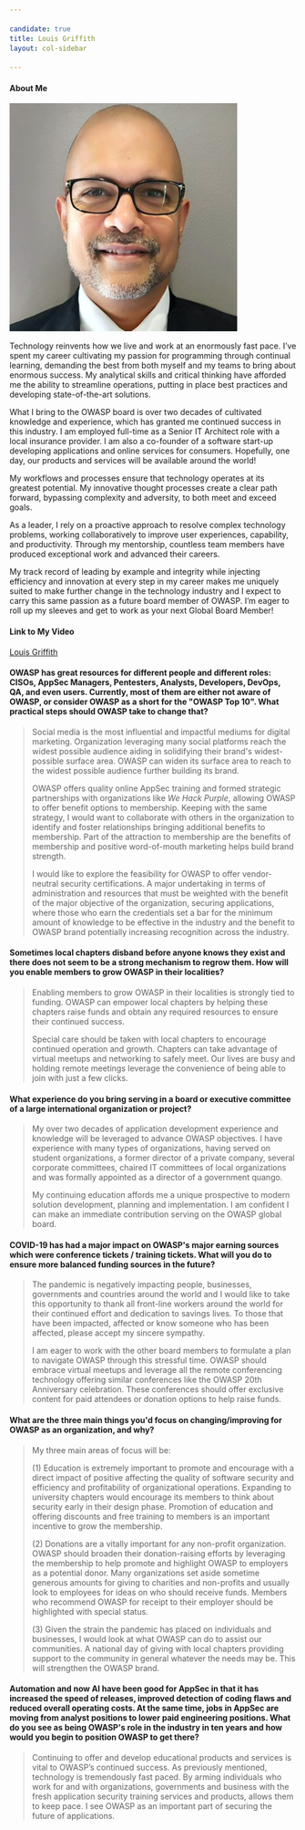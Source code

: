 ```yaml
---

candidate: true
title: Louis Griffith
layout: col-sidebar

---
```


#### About Me
![Louis Griffith](assets/images/louis_griffith.jpeg)

Technology reinvents how we live and work at an enormously fast pace. I’ve spent my career cultivating my passion for programming through continual learning, demanding the best from both myself and my teams to bring about enormous success. My analytical skills and critical thinking have afforded me the ability to streamline operations, putting in place best practices and developing state-of-the-art solutions.

What I bring to the OWASP board is over two decades of cultivated knowledge and experience, which has granted me continued success in this industry. I am employed full-time as a Senior IT Architect role with a local insurance provider. I am also a co-founder of a software start-up developing applications and online services for consumers.  Hopefully, one day, our products and services will be available around the world!

My workflows and processes ensure that technology operates at its greatest potential. My innovative thought processes create a clear path forward, bypassing complexity and adversity, to both meet and exceed goals.

As a leader, I rely on a proactive approach to resolve complex technology problems, working collaboratively to improve user experiences, capability, and productivity. Through my mentorship, countless team members have produced exceptional work and advanced their careers.

My track record of leading by example and integrity while injecting efficiency and innovation at every step in my career makes me uniquely suited to make further change in the technology industry and I expect to carry this same passion as a future board member of OWASP. 
I’m eager to roll up my sleeves and get to work as your next Global Board Member!


#### Link to My Video
[Louis Griffith](https://youtu.be/mzrJiTR5Nug)

#### OWASP has great resources for different people and different roles: CISOs, AppSec Managers, Pentesters, Analysts, Developers, DevOps, QA, and even users. Currently, most of them are either not aware of OWASP, or consider OWASP as a short for the "OWASP Top 10". What practical steps should OWASP take to change that?

>Social media is the most influential and impactful mediums for digital marketing. Organization leveraging many social platforms reach the widest possible audience aiding in solidifying their brand's widest-possible surface area. OWASP can widen its surface area to reach to the widest possible audience further building its brand.
>
>OWASP offers quality online AppSec training and formed strategic partnerships with organizations like _We Hack Purple_, allowing OWASP to offer benefit options to membership.  Keeping with the same strategy, I would want to collaborate with others in the organization to identify and foster relationships bringing additional benefits to membership.  Part of the attraction to membership are the benefits of membership and positive word-of-mouth marketing helps build brand strength.
>
>I would like to explore the feasibility for OWASP to offer vendor-neutral security certifications.  A major undertaking in terms of administration and resources that must be weighted with the benefit of the major objective of the organization, securing applications, where those who earn the credentials set a bar for the minimum amount of knowledge to be effective in the industry and the benefit to OWASP brand potentially increasing recognition across the industry.


#### Sometimes local chapters disband before anyone knows they exist and there does not seem to be a strong mechanism to regrow them. How will you enable members to grow OWASP in their localities?

>Enabling members to grow OWASP in their localities is strongly tied to funding. OWASP can empower local chapters by helping these chapters raise funds and obtain any required resources to ensure their continued success.   
>
>Special care should be taken with local chapters to encourage continued operation and growth. Chapters can take advantage of virtual meetups and networking to safely meet.  Our lives are busy and holding remote meetings leverage the convenience of being able to join with just a few clicks.


#### What experience do you bring serving in a board or executive committee of a large international organization or project?

>My over two decades of application development experience and knowledge will be leveraged to advance OWASP objectives.  I have experience with many types of organizations, having served on student organizations, a former director of a private company, several corporate committees, chaired IT committees of local organizations and was formally appointed as a director of a government quango.
>
>My continuing education affords me a unique prospective to modern solution development, planning and implementation.  I am confident I can make an immediate contribution serving on the OWASP global board.


#### COVID-19 has had a major impact on OWASP's major earning sources which were conference tickets / training tickets. What will you do to ensure more balanced funding sources in the future?

>The pandemic is negatively impacting people, businesses, governments and countries around the world and I would like to take this opportunity to thank all front-line workers around the world for their continued effort and dedication to savings lives.  To those that have been impacted, affected or know someone who has been affected, please accept my sincere sympathy.
>
>I am eager to work with the other board members to formulate a plan to navigate OWASP through this stressful time. OWASP should embrace virtual meetups and leverage all the remote conferencing technology offering similar conferences like the OWASP 20th Anniversary celebration.  These conferences should offer exclusive content for paid attendees or donation options to help raise funds.


#### What are the three main things you'd focus on changing/improving for OWASP as an organization, and why?

>My three main areas of focus will be:
>
>(1) Education is extremely important to promote and encourage with a direct impact of positive affecting the quality of software security and efficiency and profitability of organizational operations. Expanding to university chapters would encourage its members to think about security early in their design phase. Promotion of education and offering discounts and free training to members is an important incentive to grow the membership.  
>
>(2) Donations are a vitally important for any non-profit organization.  OWASP should broaden their donation-raising efforts by leveraging the membership to help promote and highlight OWASP to employers as a potential donor.  Many organizations set aside sometime generous amounts for giving to charities and non-profits and usually look to employees for ideas on who should receive funds.  Members who recommend OWASP for receipt to their employer should be highlighted with special status.
>
>(3) Given the strain the pandemic has placed on individuals and businesses, I would look at what OWASP can do to assist our communities.  A national day of giving with local chapters providing support to the community in general whatever the needs may be.  This will strengthen the OWASP brand.


#### Automation and now AI have been good for AppSec in that it has increased the speed of releases, improved detection of coding flaws and reduced overall operating costs. At the same time, jobs in AppSec are moving from analyst positions to lower paid engineering positions. What do you see as being OWASP's role in the industry in ten years and how would you begin to position OWASP to get there?

>Continuing to offer and develop educational products and services is vital to OWASP’s continued success. As previously mentioned, technology is tremendously fast paced.  By arming individuals who work for and with organizations, governments and business with the fresh application security training services and products, allows them to keep pace. I see OWASP as an important part of securing the future of applications.

